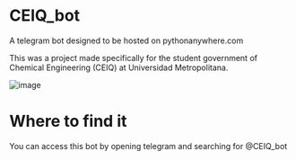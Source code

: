 # CEIQ_bot
A telegram bot designed to be hosted on pythonanywhere.com

This was a project made specifically for the student government of Chemical Engineering (CEIQ) at Universidad Metropolitana.

![image](https://user-images.githubusercontent.com/38231671/126076310-87f2ca59-f1ac-4aef-b787-ae0b5eeb0c5c.png)

# Where to find it
You can access this bot by opening telegram and searching for @CEIQ_bot
